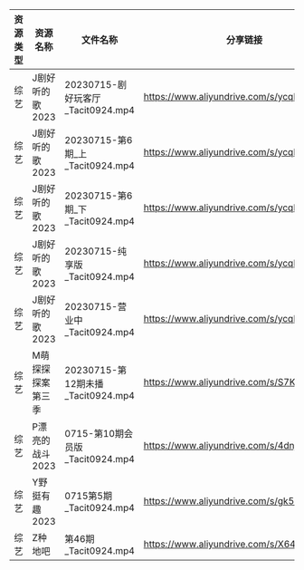 | 资源类型 | 资源名称       | 文件名称                          | 分享链接                                      | 更新时间       |
| ---- | ---------- | ----------------------------- | ----------------------------------------- | ---------- |
| 综艺   | J剧好听的歌2023 | 20230715-剧好玩客厅_Tacit0924.mp4  | https://www.aliyundrive.com/s/ycqKrd2BVHK | 2023-07-16 |
| 综艺   | J剧好听的歌2023 | 20230715-第6期_上_Tacit0924.mp4  | https://www.aliyundrive.com/s/ycqKrd2BVHK | 2023-07-16 |
| 综艺   | J剧好听的歌2023 | 20230715-第6期_下_Tacit0924.mp4  | https://www.aliyundrive.com/s/ycqKrd2BVHK | 2023-07-16 |
| 综艺   | J剧好听的歌2023 | 20230715-纯享版_Tacit0924.mp4    | https://www.aliyundrive.com/s/ycqKrd2BVHK | 2023-07-16 |
| 综艺   | J剧好听的歌2023 | 20230715-营业中_Tacit0924.mp4    | https://www.aliyundrive.com/s/ycqKrd2BVHK | 2023-07-16 |
| 综艺   | M萌探探探案第三季  | 20230715-第12期未播_Tacit0924.mp4 | https://www.aliyundrive.com/s/S7KWk25DgnD | 2023-07-16 |
| 综艺   | P漂亮的战斗2023 | 0715-第10期会员版_Tacit0924.mp4    | https://www.aliyundrive.com/s/4dnj9Y3gcW1 | 2023-07-16 |
| 综艺   | Y野挺有趣2023  | 0715第5期_Tacit0924.mp4         | https://www.aliyundrive.com/s/gk5rkpQXjcL | 2023-07-16 |
| 综艺   | Z种地吧       | 第46期_Tacit0924.mp4            | https://www.aliyundrive.com/s/X646VT8wnFZ | 2023-07-16 |
